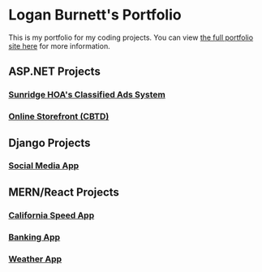 # Logan Burnett's Portfolio
This is my portfolio for my coding projects. You can view [the full portfolio site here](https://loganburnett.github.io/portfolio/) for more information.

## ASP.NET Projects
### [Sunridge HOA's Classified Ads System](https://sunridge.info/)

### [Online Storefront (CBTD)](./CBTD)

## Django Projects
### [Social Media App](./social-media-app)

## MERN/React Projects
### [California Speed App](./california-speed-app)

### [Banking App](./banking-app)

### [Weather App](./weather-app)